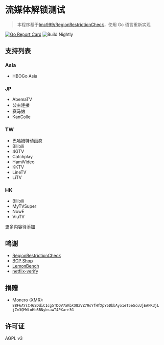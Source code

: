 # 流媒体解锁测试
>本程序基于[lmc999/RegionRestrictionCheck](https://github.com/lmc999/RegionRestrictionCheck)，使用 Go 语言重新实现

[![Go Report Card](https://goreportcard.com/badge/github.com/NyanChanMeow/region_restriction_check-go)](https://goreportcard.com/report/github.com/NyanChanMeow/region_restriction_check-go) ![Build Nightly](https://github.com/NyanChanMeow/region_restriction_check-go/actions/workflows/build-nightly-ci.yml/badge.svg)

## 支持列表
### Asia
- HBOGo Asia

### JP
- AbemaTV
- 公主连接
- 赛马娘
- KanColle

### TW
- 巴哈姆特动画疯
- Bilibili
- 4GTV
- Catchplay
- HamiVideo
- KKTV
- LineTV
- LiTV

### HK
- Bilibili
- MyTVSuper
- NowE
- ViuTV

更多内容待添加

## 鸣谢

- [RegionRestrictionCheck](https://github.com/lmc999/RegionRestrictionCheck)
- [BGP Shop](https://shop.bgp.sh/cart.php)
- [LemonBench](https://github.com/LemonBench/LemonBench)
- [netflix-verify](https://github.com/sjlleo/netflix-verify)

## 捐赠
- Monero (XMR): `88F6AYsC46SDdiC1cg5TDQV7aKbXQ8zVZ79oYfHfXpY5DbbAyo1eT5eScuUjEAFK3jLjZm3QMWLoHb5BNybsawT4PXare3G`

## 许可证
AGPL v3
